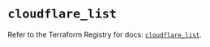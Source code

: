 # `cloudflare_list`

Refer to the Terraform Registry for docs: [`cloudflare_list`](https://registry.terraform.io/providers/cloudflare/cloudflare/4.24.0/docs/resources/list).

